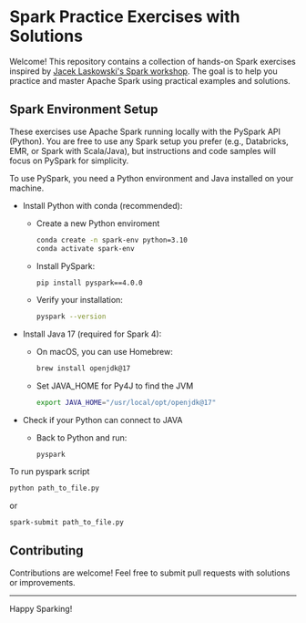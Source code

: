 # Spark Practice Exercises with Solutions

Welcome! This repository contains a collection of hands-on Spark exercises inspired by [Jacek Laskowski's Spark workshop](https://jaceklaskowski.github.io/spark-workshop). The goal is to help you practice and master Apache Spark using practical examples and solutions.

## Spark Environment Setup

These exercises use Apache Spark running locally with the PySpark API (Python). You are free to use any Spark setup you prefer (e.g., Databricks, EMR, or Spark with Scala/Java), but instructions and code samples will focus on PySpark for simplicity.

To use PySpark, you need a Python environment and Java installed on your machine.

- Install Python with conda (recommended):
  - Create a new Python enviroment
    ```bash
    conda create -n spark-env python=3.10
    conda activate spark-env
    ```
  - Install PySpark:
    ```bash
    pip install pyspark==4.0.0
    ```
  - Verify your installation:
    ```bash
    pyspark --version
    ```

- Install Java 17 (required for Spark 4):
  - On macOS, you can use Homebrew:
    ```bash
    brew install openjdk@17
    ```
  - Set JAVA_HOME for Py4J to find the JVM
    ```bash
    export JAVA_HOME="/usr/local/opt/openjdk@17"
    ```

- Check if your Python can connect to JAVA
  - Back to Python and run:
    ```
    pyspark
    ```

To run pyspark script

  ```bash
  python path_to_file.py
  ```
  or
  ```bash
  spark-submit path_to_file.py
  ```

## Contributing
Contributions are welcome! Feel free to submit pull requests with solutions or improvements.

---
Happy Sparking!


